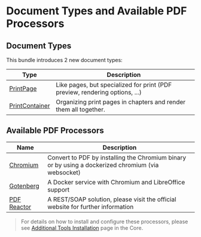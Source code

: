 # Document Types and Available PDF Processors
## Document Types
This bundle introduces 2 new document types:

| Type           | Description                                                                                                                                                 | 
|----------------|-------------------------------------------------------------------------------------------------------------------------------------------------------------|
| [PrintPage](./02_Print_Documents.md#printpage)      | Like pages, but specialized for print (PDF preview, rendering options, ...)                                                                                 | 
| [PrintContainer](./02_Print_Documents.md#printcontainer) | Organizing print pages in chapters and render them all together.                                                                                            | 

## Available PDF Processors

| Name           | Description                                                                                                                                                 | 
|----------------|-------------------------------------------------------------------------------------------------------------------------------------------------------------|
| [Chromium](https://www.chromium.org/Home/)      | Convert to PDF by installing the Chromium binary or by using a dockerized chromium (via websocket)                                                                              | 
| [Gotenberg](https://gotenberg.dev/) | A Docker service with Chromium and LibreOffice support   | 
| [PDF Reactor](https://www.pdfreactor.com/) | A REST/SOAP solution, please visit the official website for further information                                                                                          | 

 > For details on how to install and configure these processors, please see [Additional Tools Installation](https://pimcore.com/docs/platform/Pimcore/Installation_and_Upgrade/System_Setup_and_Hosting/Additional_Tools_Installation) page in the Core.
